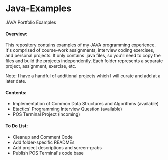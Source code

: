 # Java-Examples
JAVA Portfolio Examples

#### **Overview:**
This repository contains examples of my JAVA programming experience.
It's comprised of course-work assignments, interview coding exercises, and personal projects.
It only contains .java files, so you'll need to copy the files and build the projects independently. 
Each folder represents a separate project, assignment, exercise, etc.

Note: I have a handful of additional projects which I will curate and add at a later date.

#### **Contents:**
- Implementation of Common Data Structures and Algorithms (available)
- Etactics' Programming Interview Question (available)
- POS Terminal Project (incoming)

#### **To Do List:**
- Cleanup and Comment Code
- Add folder-specific READMEs
- Add project descriptions and screen-grabs
- Publish POS Terminal's code base

